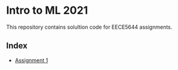 # Intro to ML 2021

This repository contains solultion code for EECE5644 assignments.

## Index

- [Assignment 1](https://github.com/knipegp/intro-to-ml-2021/intro_to_ml_2021/asg_1)

